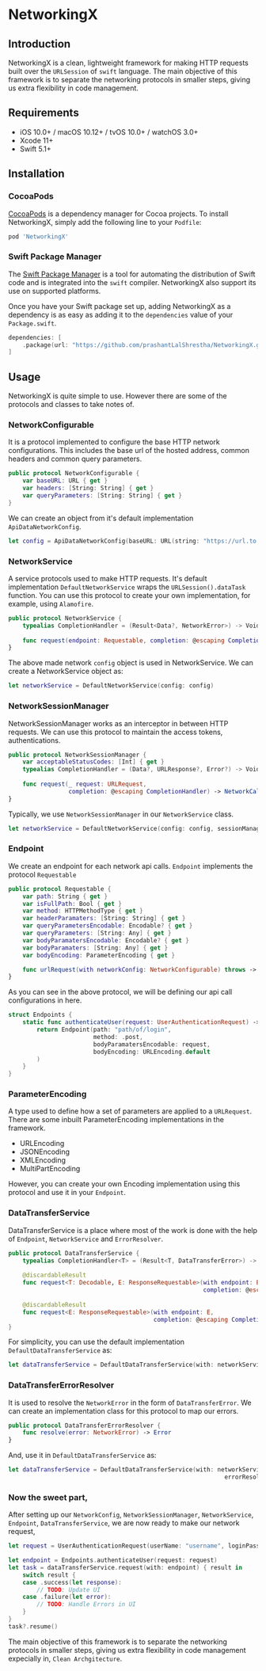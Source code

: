 # NetworkingX


## Introduction

NetworkingX is a clean, lightweight framework for making HTTP requests built over the `URLSession` of `swift` language. The main objective of this framework is to separate the networking protocols in smaller steps, giving us extra flexibility in code management.


## Requirements

- iOS 10.0+ / macOS 10.12+ / tvOS 10.0+ / watchOS 3.0+
- Xcode 11+
- Swift 5.1+


## Installation

### CocoaPods

[CocoaPods](https://cocoapods.org) is a dependency manager for Cocoa projects. To install NetworkingX, simply add the following line to your `Podfile`:

```ruby
pod 'NetworkingX'
```

### Swift Package Manager

The [Swift Package Manager](https://swift.org/package-manager/) is a tool for automating the distribution of Swift code and is integrated into the `swift` compiler. NetworkingX also support its use on supported platforms.

Once you have your Swift package set up, adding NetworkingX as a dependency is as easy as adding it to the `dependencies` value of your `Package.swift`.

```swift
dependencies: [
    .package(url: "https://github.com/prashantLalShrestha/NetworkingX.git", .upToNextMajor(from: "1.3.0"))
]
```


## Usage

NetworkingX is  quite simple to use. However there are some of the protocols and classes to take notes of. 


### NetworkConfigurable

It is a protocol implemented to configure the base HTTP network configurations. This includes the base url of the hosted address, common headers and common query parameters.

```swift
public protocol NetworkConfigurable {
    var baseURL: URL { get }
    var headers: [String: String] { get }
    var queryParameters: [String: String] { get }
}
```

We can create an object from it's default implementation `ApiDataNetworkConfig`.
```swift
let config = ApiDataNetworkConfig(baseURL: URL(string: "https://url.to.api/"))
```

### NetworkService

A service protocols used to make HTTP requests. It's default implementation `DefaultNetworkService` wraps the `URLSession().dataTask` function. You can use this protocol to create your own implementation, for example, using `Alamofire`.

```swift
public protocol NetworkService {
    typealias CompletionHandler = (Result<Data?, NetworkError>) -> Void
    
    func request(endpoint: Requestable, completion: @escaping CompletionHandler) -> NetworkCallable?
}
```

The above made network `config` object is used in NetworkService. We can create a NetworkService object as:
```swift
let networkService = DefaultNetworkService(config: config)
```


### NetworkSessionManager
NetworkSessionManager works as an interceptor in between HTTP requests. We can use this protocol to maintain the access tokens, authentications.
```swift
public protocol NetworkSessionManager {
    var acceptableStatusCodes: [Int] { get }
    typealias CompletionHandler = (Data?, URLResponse?, Error?) -> Void
    
    func request(_ request: URLRequest,
                 completion: @escaping CompletionHandler) -> NetworkCallable
}
```

Typically, we use `NetworkSessionManager` in our `NetworkService` class.
```swift
let networkService = DefaultNetworkService(config: config, sessionManager: DefaultNetworkSessionManager())
```

### Endpoint
We create an endpoint for each network api calls. `Endpoint` implements the protocol `Requestable` 
```swift
public protocol Requestable {
    var path: String { get }
    var isFullPath: Bool { get }
    var method: HTTPMethodType { get }
    var headerParamaters: [String: String] { get }
    var queryParametersEncodable: Encodable? { get }
    var queryParameters: [String: Any] { get }
    var bodyParamatersEncodable: Encodable? { get }
    var bodyParamaters: [String: Any] { get }
    var bodyEncoding: ParameterEncoding { get }

    func urlRequest(with networkConfig: NetworkConfigurable) throws -> URLRequest
}
```

As you can see in the above protocol, we will be defining our api call configurations in here. 
```swift
struct Endpoints {
    static func authenticateUser(request: UserAuthenticationRequest) -> Endpoint<UserAuthenticationResponse> {
        return Endpoint(path: "path/of/login",
                        method: .post,
                        bodyParamatersEncodable: request,
                        bodyEncoding: URLEncoding.default
        )
    }
}

```


### ParameterEncoding
A type used to define how a set of parameters are applied to a `URLRequest`. There are some inbuilt ParameterEncoding implementations in the framework.
 - URLEncoding
 - JSONEncoding
 - XMLEncoding
 - MultiPartEncoding
 
However, you can create your own Encoding implementation using this protocol and use it in your `Endpoint`.


### DataTransferService
DataTransferService is a place where most of the work is done with the help of `Endpoint`, `NetworkService` and `ErrorResolver`.
```swift
public protocol DataTransferService {
    typealias CompletionHandler<T> = (Result<T, DataTransferError>) -> Void
    
    @discardableResult
    func request<T: Decodable, E: ResponseRequestable>(with endpoint: E,
                                                       completion: @escaping CompletionHandler<T>) -> NetworkCallable? where E.Response == T
                                                       
    @discardableResult
    func request<E: ResponseRequestable>(with endpoint: E,
                                         completion: @escaping CompletionHandler<Void>) -> NetworkCallable? where E.Response == Void
}
```

For simplicity, you can use the default implementation `DefaultDataTransferService` as:
```swift
let dataTransferService = DefaultDataTransferService(with: networkService)
```


### DataTransferErrorResolver
It is used to resolve the `NetworkError` in the form of `DataTransferError`. We can create an implementation class for this protocol to map our errors.
```swift
public protocol DataTransferErrorResolver {
    func resolve(error: NetworkError) -> Error
}
```

And, use it in `DefaultDataTransferService` as:
```swift
let dataTransferService = DefaultDataTransferService(with: networkService,
                                                             errorResolver: DefaultDataTransferErrorResolver())
```

### Now the sweet part,
After setting up our `NetworkConfig`, `NetworkSessionManager`, `NetworkService`, `Endpoint`, `DataTransferService`, we are now ready to make our network request,
```swift
let request = UserAuthenticationRequest(userName: "username", loginPassword: "password")

let endpoint = Endpoints.authenticateUser(request: request)
let task = dataTransferService.request(with: endpoint) { result in
    switch result {
    case .success(let response):
        // TODO: Update UI 
    case .failure(let error):
        // TODO: Handle Errors in UI
    }
}
task?.resume()

```

The main objective of this framework is to separate the networking protocols in smaller steps, giving us extra flexibility in code management expecially in, `Clean Archgitecture`.


